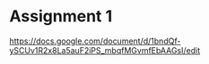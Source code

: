 # Assignment 1

https://docs.google.com/document/d/1bndQf-ySCUv1R2x8La5auF2iPS_mbqfMGvmfEbAAGsI/edit
